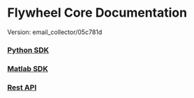 # Flywheel Core Documentation
Version: email_collector/05c781d

### [Python SDK](python/)

### [Matlab SDK](matlab/)

### [Rest API](swagger/index.html)

